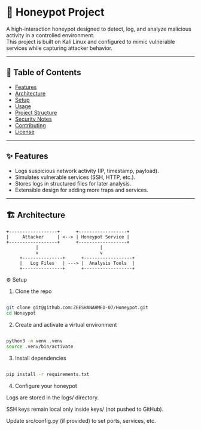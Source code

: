 # 🐝 Honeypot Project

A high-interaction honeypot designed to detect, log, and analyze malicious activity in a controlled environment.  
This project is built on Kali Linux and configured to mimic vulnerable services while capturing attacker behavior.

---

## 📖 Table of Contents
- [Features](#-features)
- [Architecture](#-architecture)
- [Setup](#-setup)
- [Usage](#-usage)
- [Project Structure](#-project-structure)
- [Security Notes](#-security-notes)
- [Contributing](#-contributing)
- [License](#-license)

---

## ✨ Features
- Logs suspicious network activity (IP, timestamp, payload).
- Simulates vulnerable services (SSH, HTTP, etc.).
- Stores logs in structured files for later analysis.
- Extensible design for adding more traps and services.

---

## 🏗 Architecture
```text
+------------------+      +------------------+
|     Attacker     | <--> | Honeypot Service |
+------------------+      +------------------+
           |                       |
           v                       v
     +---------------+      +------------------+
     |   Log Files   | ---> |  Analysis Tools  |
     +---------------+      +------------------+
```
⚙️ Setup
1. Clone the repo
```bash

git clone git@github.com:ZEESHANAHMED-07/Honeypot.git
cd Honeypot
```


2. Create and activate a virtual environment
```bash

python3 -m venv .venv
source .venv/bin/activate
```


3. Install dependencies
```bash

pip install -r requirements.txt
```

4. Configure your honeypot

Logs are stored in the logs/ directory.

SSH keys remain local only inside keys/ (not pushed to GitHub).

Update src/config.py (if provided) to set ports, services, etc.

